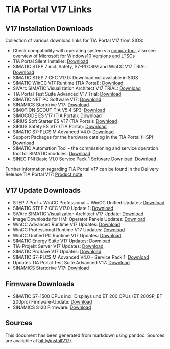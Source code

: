 # TIA Portal V17 Links
## V17 Installation Downloads

Collection of various download links for TIA Portal V17 from SIOS:

- Check compatibility with operating system via [compa-tool](https://support.industry.siemens.com/kompatool/pages/main/index.jsf), also see overview of Microsoft for [Windows10 Versions and LTSCs](https://docs.microsoft.com/en-us/windows/whats-new/ltsc/)
- TIA Portal Silent Installer: [Download](https://support.industry.siemens.com/cs/ww/en/view/109477685)
- SIMATIC STEP 7 incl. Safety, S7-PLCSIM and WinCC V17 TRIAL: [Download](https://support.industry.siemens.com/cs/ww/en/view/109784440)
- SIMATIC STEP 7 CFC V17.0: Download not available in SIOS
- SIMATIC WinCC V17 Runtime (TIA Portal): [Download](https://support.industry.siemens.com/cs/ww/en/view/109793105)
- SiVArc SIMATIC Visualization Architect V17 TRIAL: [Download](https://support.industry.siemens.com/cs/ww/en/view/109792355)
- TIA Portal Test Suite Advanced V17 Trial: [Download](https://support.industry.siemens.com/cs/ww/en/view/109793099)
- SIMATIC NET PC Software V17: [Download](https://support.industry.siemens.com/cs/ww/en/view/109798403)
- SINAMICS Startdrive V17: [Download](https://support.industry.siemens.com/cs/ww/en/view/109794362)
- SIMOTION SCOUT TIA V5.4 SP3: [Download](https://support.industry.siemens.com/cs/ww/en/view/109801441)
- SIMOCODE ES V17 (TIA Portal): [Download](https://support.industry.siemens.com/cs/ww/en/view/109793078)
- SIRIUS Soft Starter ES V17 (TIA Portal): [Download](https://support.industry.siemens.com/cs/ww/en/view/109793076)
- SIRIUS Safety ES V17 (TIA Portal): [Download](https://support.industry.siemens.com/cs/ww/en/view/109793090)
- SIMATIC S7-PLCSIM Advanced V4.0: [Download](https://support.industry.siemens.com/cs/ww/en/view/109795016)
- Support Packages for the hardware catalog in the TIA Portal (HSP): [Download](https://support.industry.siemens.com/cs/ww/en/view/72341852)
- SIMATIC Automation Tool - the commissioning and service operation tool for SIMATIC modules: [Download](https://support.industry.siemens.com/cs/ww/en/view/98161300)
- SINEC PNI Basic V1.0 Service Pack 1 Software Download: [Download](https://support.industry.siemens.com/cs/ww/en/view/109776941)

Further information regarding TIA Portal V17 can be found in the Delivery Release TIA Portal V17: [Product note](https://support.industry.siemens.com/cs/ww/en/view/109784438)

## V17 Update Downloads

- STEP 7 Prof + WinCC Professional + WinCC Unified Updates: [Download](https://support.industry.siemens.com/cs/ww/en/view/109784441)
- SIMATIC STEP 7 CFC V17.0 Update 1: [Download](https://support.industry.siemens.com/cs/de/de/view/109802837)
- SiVArc SIMATIC Visualization Architect V17 Update: [Download](https://support.industry.siemens.com/cs/ww/en/view/109792356)
- Image Downloads for HMI Operator Panels Updates: [Download](https://support.industry.siemens.com/cs/ww/en/view/109746530)
- WinCC Advanced Runtime V17 Updates: [Download](https://support.industry.siemens.com/cs/ww/en/view/109800912)
- WinCC Professional Runtime V17 Updates: [Download](https://support.industry.siemens.com/cs/ww/en/view/109800913)
- WinCC Unified PC Runtime V17 Updates: [Download](https://support.industry.siemens.com/cs/ww/en/view/109792166)
- SIMATIC Energy Suite V17 Updates: [Download](https://support.industry.siemens.com/cs/ww/en/view/109792371)
- TIA-Projekt Server V17 Updates: [Download](https://support.industry.siemens.com/cs/ww/en/view/109800915) 
- SIMATIC ProSave V17 Updates: [Download](https://support.industry.siemens.com/cs/ww/en/view/10347815) 
- SIMATIC S7-PLCSIM Advanced V4.0 - Service Pack 1: [Download](https://support.industry.siemens.com/cs/ww/en/view/109805271)
- Updates TIA Portal Test Suite Advanced V17: [Download](https://support.industry.siemens.com/cs/ww/en/view/109793100)
- SINAMICS Startdrive V17: [Download](https://support.industry.siemens.com/cs/de/de/view/109794362)

## Firmware Downloads
- SIMATIC S7-1500 CPUs incl. Displays und ET 200 CPUs (ET 200SP, ET 200pro) Firmware-Update: [Download](https://support.industry.siemens.com/cs/ww/en/view/109478459)
- SINAMICS S120 Firmware: [Download](https://support.industry.siemens.com/cs/ww/en/view/109780844)

## Sources
This document has been generated from markdown using pandoc. Sources are available at [bit.ly/installV17](https://bit.ly/installV17)).
